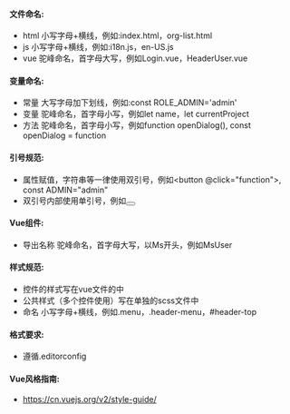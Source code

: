 #### 文件命名:

- html 小写字母+横线，例如:index.html，org-list.html
- js 小写字母+横线，例如:i18n.js，en-US.js
- vue 驼峰命名，首字母大写，例如Login.vue，HeaderUser.vue

#### 变量命名:

- 常量 大写字母加下划线，例如:const ROLE_ADMIN='admin'
- 变量 驼峰命名，首字母小写，例如let name，let currentProject
- 方法 驼峰命名，首字母小写，例如function openDialog(), const openDialog = function

#### 引号规范:

- 属性赋值，字符串等一律使用双引号，例如<button @click="function">, const ADMIN="admin"
- 双引号内部使用单引号，例如<button :class="{'is-active': active}">

#### Vue组件:

- 导出名称 驼峰命名，首字母大写，以Ms开头，例如MsUser

#### 样式规范:

- 控件的样式写在vue文件的<style scoped></style>中
- 公共样式（多个控件使用）写在单独的scss文件中
- 命名 小写字母+横线，例如.menu，.header-menu，#header-top

#### 格式要求:

- 遵循.editorconfig

#### Vue风格指南:

- https://cn.vuejs.org/v2/style-guide/
